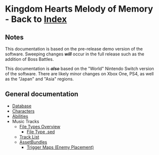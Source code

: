 # Kingdom Hearts Melody of Memory - Back to [Index](../index.md)

## Notes

This documentation is based on the pre-release demo version of the software. Sweeping changes ***will*** occur in the full release such as the addition of Boss Battles.

This documentation is ***also*** based on the "World" Nintendo Switch version of the software. There are likely minor changes on Xbox One, PS4, as well as the "Japan" and "Asia" regions.

## General documentation

* [Database](database.md)
* [Characters](characters.md)
* [Abilities](abilities.md)
* Music Tracks
  * [File Types Overview](files.md)
    * [File Type .sed](sed.md)
  * [Track List](tracks.md)
  * [AssetBundles](assetbundle.md)
    * [Trigger Maps (Enemy Placement)](trigger.md)
